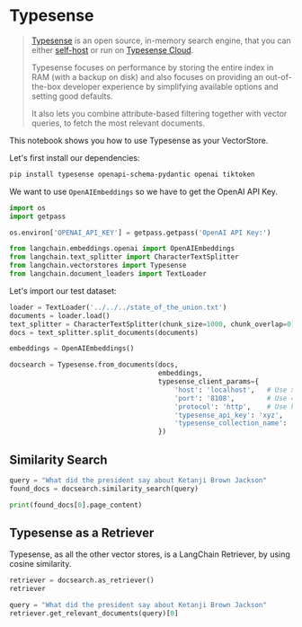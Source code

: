 # Typesense

> [Typesense](https://typesense.org) is an open source, in-memory search engine, that you can either [self-host](https://typesense.org/docs/guide/install-typesense.html#option-2-local-machine-self-hosting) or run on [Typesense Cloud](https://cloud.typesense.org/).
>
> Typesense focuses on performance by storing the entire index in RAM (with a backup on disk) and also focuses on providing an out-of-the-box developer experience by simplifying available options and setting good defaults.
>
> It also lets you combine attribute-based filtering together with vector queries, to fetch the most relevant documents.

<!-- WARNING: THIS FILE WAS AUTOGENERATED! DO NOT EDIT! Instead, edit the notebook w/the location & name as this file. -->

This notebook shows you how to use Typesense as your VectorStore.

Let's first install our dependencies:


```bash
pip install typesense openapi-schema-pydantic openai tiktoken
```

We want to use `OpenAIEmbeddings` so we have to get the OpenAI API Key.


```python
import os
import getpass

os.environ['OPENAI_API_KEY'] = getpass.getpass('OpenAI API Key:')
```


```python
from langchain.embeddings.openai import OpenAIEmbeddings
from langchain.text_splitter import CharacterTextSplitter
from langchain.vectorstores import Typesense
from langchain.document_loaders import TextLoader
```

Let's import our test dataset:


```python
loader = TextLoader('../../../state_of_the_union.txt')
documents = loader.load()
text_splitter = CharacterTextSplitter(chunk_size=1000, chunk_overlap=0)
docs = text_splitter.split_documents(documents)

embeddings = OpenAIEmbeddings()
```


```python
docsearch = Typesense.from_documents(docs,
                                     embeddings,
                                     typesense_client_params={
                                         'host': 'localhost',   # Use xxx.a1.typesense.net for Typesense Cloud
                                         'port': '8108',        # Use 443 for Typesense Cloud
                                         'protocol': 'http',    # Use https for Typesense Cloud
                                         'typesense_api_key': 'xyz',
                                         'typesense_collection_name': 'lang-chain'
                                     })
```

## Similarity Search


```python
query = "What did the president say about Ketanji Brown Jackson"
found_docs = docsearch.similarity_search(query)
```


```python
print(found_docs[0].page_content)
```

## Typesense as a Retriever

Typesense, as all the other vector stores, is a LangChain Retriever, by using cosine similarity.


```python
retriever = docsearch.as_retriever()
retriever
```


```python
query = "What did the president say about Ketanji Brown Jackson"
retriever.get_relevant_documents(query)[0]
```

